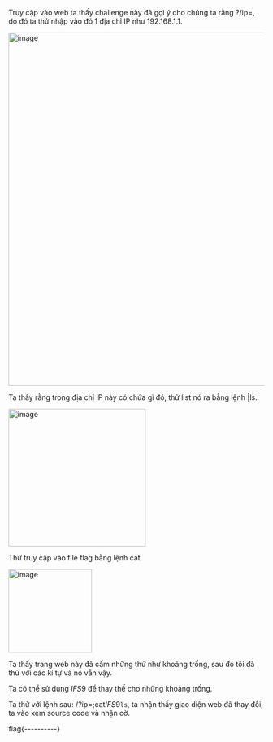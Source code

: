 Truy cập vào web ta thấy challenge này đã gợi ý cho chúng ta rằng ?/ip=, do đó ta thử nhập vào đó 1 địa chỉ IP như 192.168.1.1.  

<img width="694" alt="image" src="https://user-images.githubusercontent.com/125866921/224555209-96491fcd-3bbd-4765-b435-3cb65ec3ea94.png">

Ta thấy rằng trong địa chỉ IP này có chứa gì đó, thử list nó ra bằng lệnh |ls.  

<img width="270" alt="image" src="https://user-images.githubusercontent.com/125866921/224555242-3c0c3413-537f-4eac-a8f5-1cd1a3feae31.png">

Thử truy cập vào file flag bằng lệnh cat.

<img width="164" alt="image" src="https://user-images.githubusercontent.com/125866921/224555335-6a1fa387-d49c-49dc-902c-9d151732fce5.png">

Ta thấy trang web này đã cấm những thứ như khoảng trống, sau đó tôi đã thử với các kí tự và nó vẫn vậy.  

Ta có thể sử dụng $IFS$9 để thay thế cho những khoảng trống.  

Ta thử với lệnh sau: /?ip=;cat$IFS$9`ls`, ta nhận thấy giao diện web đã thay đổi, ta vào xem source code và nhận cờ.  

flag{----------}
